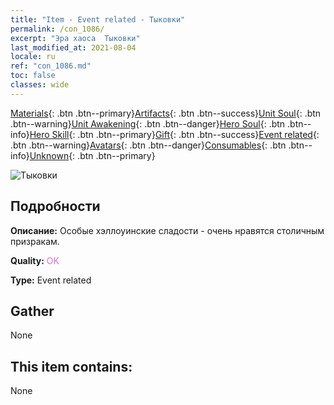```yaml
---
title: "Item - Event related - Тыковки"
permalink: /con_1086/
excerpt: "Эра хаоса  Тыковки"
last_modified_at: 2021-08-04
locale: ru
ref: "con_1086.md"
toc: false
classes: wide
---
```

 [Materials](/ItemsRU/){: .btn .btn--primary}[Artifacts](/ItemsRU/Artifacts/){: .btn .btn--success}[Unit Soul](/ItemsRU/UnitSoul/){: .btn .btn--warning}[Unit Awakening](/ItemsRU/UnitAwakening/){: .btn .btn--danger}[Hero Soul](/ItemsRU/HeroSoul/){: .btn .btn--info}[Hero Skill](/ItemsRU/HeroSkill/){: .btn .btn--primary}[Gift](/ItemsRU/Gift/){: .btn .btn--success}[Event related](/ItemsRU/Events/){: .btn .btn--warning}[Avatars](/ItemsRU/Avatars/){: .btn .btn--danger}[Consumables](/ItemsRU/Consumables/){: .btn .btn--info}[Unknown](/ItemsRU/Unknown/){: .btn .btn--primary}

 ![Тыковки](/images/t/i_690012.png)

## Подробности
 **Описание:** Особые хэллоуинские сладости - очень нравятся столичным призракам.

 **Quality:** <span style="color: #DA70D6">OK</span>

 **Type:** Event related

## Gather

  None

## This item contains:

  None

